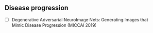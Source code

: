 ## Disease progression
- [ ]  Degenerative Adversarial NeuroImage Nets: Generating Images that Mimic Disease Progression (MICCAI 2019)
